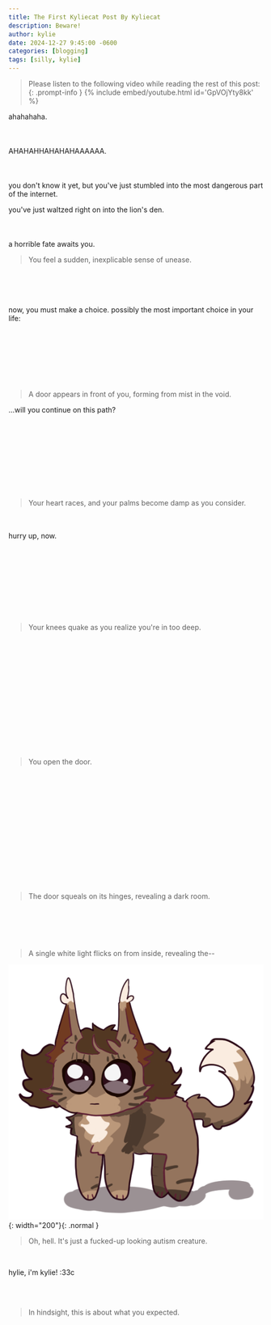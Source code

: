 ```yaml
---
title: The First Kyliecat Post By Kyliecat
description: Beware!
author: kylie
date: 2024-12-27 9:45:00 -0600
categories: [blogging]
tags: [silly, kylie]
---
```


> Please listen to the following video while reading the rest of this post:
{: .prompt-info }
{% include embed/youtube.html id='GpVOjYty8kk' %}

ahahahaha.
<br><br><br><br>
AHAHAHHAHAHAHAAAAAA.
<br><br><br><br>
you don't know it yet, but you've just stumbled into the most dangerous part of the internet.

you've just waltzed right on into the lion's den.
<br><br><br><br>
a horrible fate awaits you.

> You feel a sudden, inexplicable sense of unease.

<br><br><br><br>
now, you must make a choice. possibly the most important choice in your life:
<br><br><br><br><br><br><br><br>
> A door appears in front of you, forming from mist in the void.

...will you continue on this path?
<br><br><br><br><br><br><br><br><br><br>

> Your heart races, and your palms become damp as you consider.

<br><br>
hurry up, now.

<br><br><br><br><br><br><br><br>

> Your knees quake as you realize you're in too deep.

<br><br><br><br><br><br><br><br><br><br><br><br><br>

> You open the door.

<br><br><br><br><br><br><br><br><br><br><br><br><br>
> The door squeals on its hinges, revealing a dark room.

<br><br><br><br>

> A single white light flicks on from inside, revealing the-- 



![Desktop View](/assets/img/posts/kyklie.png){: width="200"}{: .normal }

> Oh, hell. It's just a fucked-up looking autism creature.

<br>

hylie, i'm kylie! :33c

<br><br>
> In hindsight, this is about what you expected.
